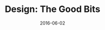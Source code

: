---
layout: blog
title:  "Design: The Good Bits"
date:   2016-06-02
event:  Railsn00bs Wellington
tags:   design ux slides
permalink: /talks/design-the-good-bits/
externallink: https://speakerdeck.com/heisenburger/intro-to-design-and-ux-the-good-bits
section: talks
---